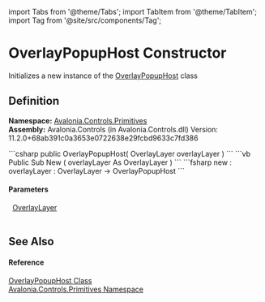 import Tabs from '@theme/Tabs'; 
import TabItem from '@theme/TabItem'; 
import Tag from '@site/src/components/Tag'; 

# OverlayPopupHost Constructor


Initializes a new instance of the <a href="T_Avalonia_Controls_Primitives_OverlayPopupHost">OverlayPopupHost</a> class



## Definition
**Namespace:** <a href="N_Avalonia_Controls_Primitives">Avalonia.Controls.Primitives</a>  
**Assembly:** Avalonia.Controls (in Avalonia.Controls.dll) Version: 11.2.0+68ab391c0a3653e0722638e29fcbd9633c7fd386

<Tabs groupId="api-code-preview">
<TabItem value="csharp" label="C#">
```csharp
public OverlayPopupHost(
	OverlayLayer overlayLayer
)
```
</TabItem>
<TabItem value="vb" label="VB">
```vb
Public Sub New ( 
	overlayLayer As OverlayLayer
)
```
</TabItem>
<TabItem value="fsharp" label="F#">
```fsharp
new : 
        overlayLayer : OverlayLayer -> OverlayPopupHost
```
</TabItem>
</Tabs>



#### Parameters
<dl><dt>  <a href="T_Avalonia_Controls_Primitives_OverlayLayer">OverlayLayer</a></dt><dd> </dd></dl>

## See Also


#### Reference
<a href="T_Avalonia_Controls_Primitives_OverlayPopupHost">OverlayPopupHost Class</a>  
<a href="N_Avalonia_Controls_Primitives">Avalonia.Controls.Primitives Namespace</a>  
